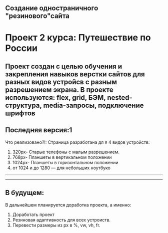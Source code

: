 ## Создание одностраничного "резинового"сайта

# Проект 2 курса: Путешествие по России
  
Проект создан с целью обучения и закрепления навыков верстки сайтов для разных видов устройсв с разным разрешением экрана.
В проекте используются: flex, grid, БЭМ, nested-структура, media-запросы, подключение шрифтов
------

Последняя версия:1
------
Что реализовано?!:
Страница разработана дл я 4 видов устройств:
1. 320px- Старые телефоны с малым разрешением.
2. 768px- Планшеты в вертикальном положении
3. 1024px- Планшеты в горизонтальном положении
4. от 1024 и до 1280 — для небольших ноутбуко

------
------
## В будущем:

В дальнейшем планируется доработка проекта, а именно:
  
1. Доработать проект
2. Резиновая адаптивность для всех устроиств.
3. Перевести размеры из px в %, vw, vh, fr.
